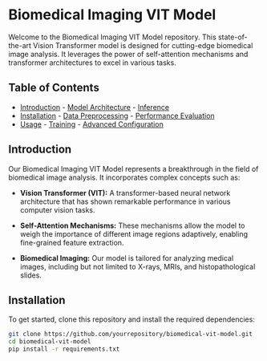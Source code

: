 # Biomedical Imaging VIT Model

Welcome to the Biomedical Imaging VIT Model repository. This state-of-the-art Vision Transformer model is designed for cutting-edge biomedical image analysis. It leverages the power of self-attention mechanisms and transformer architectures to excel in various tasks.

## Table of Contents

- [Introduction](#introduction)    - [Model Architecture](#model-architecture)    - [Inference](#inference)
- [Installation](#installation)    - [Data Preprocessing](#data-preprocessing)    - [Performance Evaluation](#performance-evaluation)
- [Usage](#usage)                  - [Training](#training)                        - [Advanced Configuration](#advanced-configuration)


## Introduction

Our Biomedical Imaging VIT Model represents a breakthrough in the field of biomedical image analysis. It incorporates complex concepts such as:

- **Vision Transformer (VIT):** A transformer-based neural network architecture that has shown remarkable performance in various computer vision tasks.

- **Self-Attention Mechanisms:** These mechanisms allow the model to weigh the importance of different image regions adaptively, enabling fine-grained feature extraction.

- **Biomedical Imaging:** Our model is tailored for analyzing medical images, including but not limited to X-rays, MRIs, and histopathological slides.

## Installation

To get started, clone this repository and install the required dependencies:

```bash
git clone https://github.com/yourrepository/biomedical-vit-model.git
cd biomedical-vit-model
pip install -r requirements.txt
